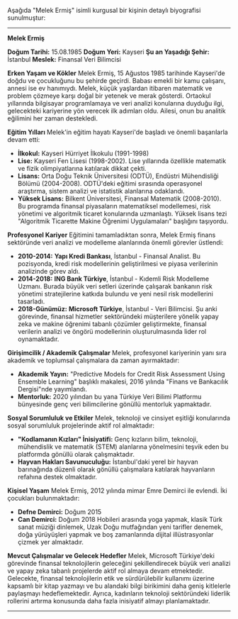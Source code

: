 Aşağıda "Melek Ermiş" isimli kurgusal bir kişinin detaylı biyografisi sunulmuştur:

---

**Melek Ermiş**

**Doğum Tarihi:** 15.08.1985
**Doğum Yeri:** Kayseri
**Şu an Yaşadığı Şehir:** İstanbul
**Meslek:** Finansal Veri Bilimcisi

**Erken Yaşam ve Kökler**
Melek Ermiş, 15 Ağustos 1985 tarihinde Kayseri'de doğdu ve çocukluğunu bu şehirde geçirdi. Babası emekli bir kamu çalışanı, annesi ise ev hanımıydı. Melek, küçük yaşlardan itibaren matematik ve problem çözmeye karşı doğal bir yetenek ve merak gösterdi. Ortaokul yıllarında bilgisayar programlamaya ve veri analizi konularına duyduğu ilgi, gelecekteki kariyerine yön verecek ilk adımları oldu. Ailesi, onun bu analitik eğilimini her zaman destekledi.

**Eğitim Yılları**
Melek'in eğitim hayatı Kayseri'de başladı ve önemli başarılarla devam etti:
*   **İlkokul:** Kayseri Hürriyet İlkokulu (1991-1998)
*   **Lise:** Kayseri Fen Lisesi (1998-2002). Lise yıllarında özellikle matematik ve fizik olimpiyatlarına katılarak dikkat çekti.
*   **Lisans:** Orta Doğu Teknik Üniversitesi (ODTÜ), Endüstri Mühendisliği Bölümü (2004-2008). ODTÜ'deki eğitimi sırasında operasyonel araştırma, sistem analizi ve istatistik alanlarına odaklandı.
*   **Yüksek Lisans:** Bilkent Üniversitesi, Finansal Matematik (2008-2010). Bu programda finansal piyasaların matematiksel modellemesi, risk yönetimi ve algoritmik ticaret konularında uzmanlaştı. Yüksek lisans tezi "Algoritmik Ticarette Makine Öğrenimi Uygulamaları" başlığını taşıyordu.

**Profesyonel Kariyer**
Eğitimini tamamladıktan sonra, Melek Ermiş finans sektöründe veri analizi ve modelleme alanlarında önemli görevler üstlendi:
*   **2010-2014:** **Yapı Kredi Bankası**, İstanbul - Finansal Analist. Bu pozisyonda, kredi risk modellerinin geliştirilmesi ve piyasa verilerinin analizinde görev aldı.
*   **2014-2018:** **ING Bank Türkiye**, İstanbul - Kıdemli Risk Modelleme Uzmanı. Burada büyük veri setleri üzerinde çalışarak bankanın risk yönetimi stratejilerine katkıda bulundu ve yeni nesil risk modellerini tasarladı.
*   **2018-Günümüz:** **Microsoft Türkiye**, İstanbul - Veri Bilimcisi. Şu anki görevinde, finansal hizmetler sektöründeki müşterilere yönelik yapay zeka ve makine öğrenimi tabanlı çözümler geliştirmekte, finansal verilerin analizi ve öngörü modellerinin oluşturulmasında lider rol oynamaktadır.

**Girişimcilik / Akademik Çalışmalar**
Melek, profesyonel kariyerinin yanı sıra akademik ve toplumsal çalışmalara da zaman ayırmaktadır:
*   **Akademik Yayın:** "Predictive Models for Credit Risk Assessment Using Ensemble Learning" başlıklı makalesi, 2016 yılında "Finans ve Bankacılık Dergisi"nde yayımlandı.
*   **Mentorluk:** 2020 yılından bu yana Türkiye Veri Bilimi Platformu bünyesinde genç veri bilimcilerine gönüllü mentorluk yapmaktadır.

**Sosyal Sorumluluk ve Etkiler**
Melek, teknoloji ve cinsiyet eşitliği konularında sosyal sorumluluk projelerinde aktif rol almaktadır:
*   **"Kodlamanın Kızları" İnisiyatifi:** Genç kızların bilim, teknoloji, mühendislik ve matematik (STEM) alanlarına yönelmesini teşvik eden bu platformda gönüllü olarak çalışmaktadır.
*   **Hayvan Hakları Savunuculuğu:** İstanbul'daki yerel bir hayvan barınağında düzenli olarak gönüllü çalışmalara katılarak hayvanların refahına destek olmaktadır.

**Kişisel Yaşam**
Melek Ermiş, 2012 yılında mimar Emre Demirci ile evlendi. İki çocukları bulunmaktadır:
*   **Defne Demirci:** Doğum 2015
*   **Can Demirci:** Doğum 2018
Hobileri arasında yoga yapmak, klasik Türk sanat müziği dinlemek, Uzak Doğu mutfağından yeni tarifler denemek, doğa yürüyüşleri yapmak ve boş zamanlarında dijital illüstrasyonlar çizmek yer almaktadır.

**Mevcut Çalışmalar ve Gelecek Hedefler**
Melek, Microsoft Türkiye'deki görevinde finansal teknolojilerin geleceğini şekillendirecek büyük veri analizi ve yapay zeka tabanlı projelerde aktif rol almaya devam etmektedir. Gelecekte, finansal teknolojilerin etik ve sürdürülebilir kullanımı üzerine kapsamlı bir kitap yazmayı ve bu alandaki bilgi birikimini daha geniş kitlelerle paylaşmayı hedeflemektedir. Ayrıca, kadınların teknoloji sektöründeki liderlik rollerini artırma konusunda daha fazla inisiyatif almayı planlamaktadır.

---